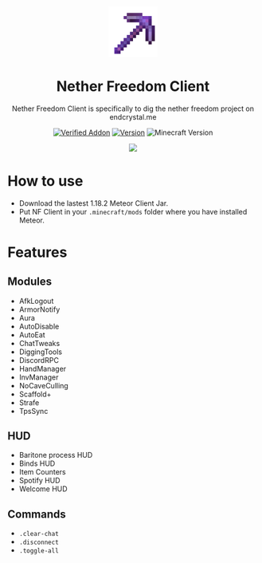 <div align="center">
  <!-- Logo and Title -->
  <img src="/src/main/resources/assets/netherfreedom/icon.png" alt="logo" width="20%"/>
  <h1>Nether Freedom Client</h1>
  <p>Nether Freedom Client is specifically to dig the nether freedom project on endcrystal.me</p>

  <!-- Fancy badges -->
  <a href="https://anticope.ml/pages/MeteorAddons.html"><img src="https://img.shields.io/badge/Verified%20Addon-Not Yet :(-blueviolet" alt="Verified Addon"></a>
  <a href="https://github.com/RedCarlos26/higtools/releases"><img src="https://img.shields.io/badge/Version-v1.0-blueviolet" alt="Version"></a>
  <img src="https://img.shields.io/badge/Minecraft%20Version-1.18.2-blueviolet" alt="Minecraft Version">
</div>

<div align="center">
  <a href="https://discord.gg/u3XNcDZyrY "><img src="https://invidget.switchblade.xyz/u3XNcDZyrY "></a>
</div>

# How to use
- Download the lastest 1.18.2 Meteor Client Jar.
- Put NF Client in your `.minecraft/mods` folder where you have installed Meteor.

# Features
## Modules
- AfkLogout
- ArmorNotify
- Aura
- AutoDisable
- AutoEat
- ChatTweaks
- DiggingTools
- DiscordRPC
- HandManager
- InvManager
- NoCaveCulling
- Scaffold+
- Strafe
- TpsSync

## HUD
- Baritone process HUD
- Binds HUD
- Item Counters
- Spotify HUD
- Welcome HUD

## Commands
- `.clear-chat`
- `.disconnect`
- `.toggle-all`
